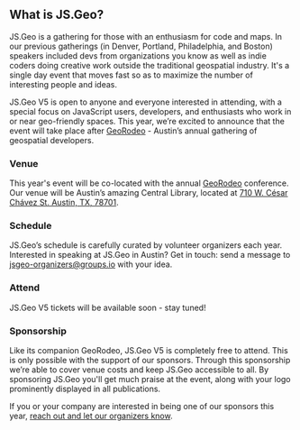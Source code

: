 ## What is JS.Geo?

JS.Geo is a gathering for those with an enthusiasm for code and maps. In our previous gatherings (in Denver, Portland, Philadelphia, and Boston) speakers included devs from organizations you know as well as indie coders doing creative work outside the traditional geospatial industry. It's a single day event that moves fast so as to maximize the number of interesting people and ideas.

JS.Geo V5 is open to anyone and everyone interested in attending, with a special focus on JavaScript users, developers, and enthusiasts who work in or near geo-friendly spaces. This year, we’re excited to announce that the event will take place after [GeoRodeo](https://tnris.org/georodeo/) - Austin’s annual gathering of geospatial developers. 

### Venue
This year's event will be co-located with the annual [GeoRodeo](https://tnris.org/georodeo/) conference. Our venue will be Austin’s amazing Central Library, located at [710 W. César Chávez St. Austin, TX, 78701](https://goo.gl/maps/53fzj43xKqk).


### Schedule
JS.Geo’s schedule is carefully curated by volunteer organizers each year. Interested in speaking at JS.Geo in Austin? Get in touch: send a message to [jsgeo-organizers@groups.io](mailto:jsgeo-organizers@groups.io) with your idea.

### Attend
JS.Geo V5 tickets will be available soon - stay tuned!

### Sponsorship
Like its companion GeoRodeo, JS.Geo V5 is completely free to attend. This is only possible with the support of our sponsors. Through this sponsorship we’re able to cover venue costs and keep JS.Geo accessible to all. By sponsoring JS.Geo you'll get much praise at the event, along with your logo prominently displayed in all publications. 

If you or your company are interested in being one of our sponsors this year, [reach out and let our organizers know](mailto:jsgeo-organizers@groups.io).


